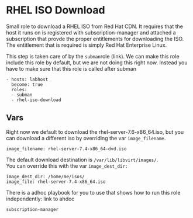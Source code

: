 RHEL ISO Download
=================

Small role to download a RHEL ISO from Red Hat CDN. 
It requires that the host it runs on is registered with subscription-manager and attached a subscription that provde the proper entitlements for downloading the ISO.
The entitlement that is required is simply Red Hat Enterprise Linux. 

This step is taken care of by the `subman`role (link). 
We can make this role include this role by default, but we are not doing this right now. 
Instead you have to make sure that this role is called after subman

```
- hosts: labhost
  become: true
  roles:
  - subman
  - rhel-iso-download
```

Vars
----

Right now we default to download the rhel-server-7.6-x86_64.iso, but you can download a different iso by overriding the var `image_filename`. 
```
image_filename: rhel-server-7.4-x86_64-dvd.iso
```

The default download destination is `/var/lib/libvirt/images/`.  
You can override this with the var `image_dest_dir:`
```
image_dest_dir: /home/me/isos/
image_file: rhel-server-7.4-x86_64.iso
```


There is a adhoc playbook for you to use that shows how to run this role independently: 
link to ahdoc


```
subscription-manager 

```


